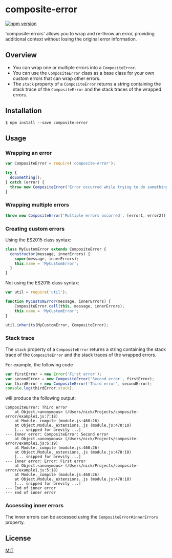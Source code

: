 # composite-error

[![npm version](https://badge.fury.io/js/composite-error.svg)](https://badge.fury.io/js/composite-error)

'composite-errors' allows you to wrap and re-throw an error, providing additional context without losing the original error information.

## Overview

- You can wrap one or multiple errors into a `CompositeError`.
- You can use the `CompositeError` class as a base class for your own custom errors that can wrap other errors.
- The `stack` property of a `CompositeError` returns a string containing the stack trace of the `CompositeError` and the stack traces of the wrapped errors.

## Installation

```
$ npm install --save composite-error
```

## Usage

### Wrapping an error

```javascript
var CompositeError = require('composite-error');

try {
  doSomething();
} catch (error) {
  throw new CompositeError('Error occurred while trying to do something.', error);
}
```

### Wrapping multiple errors

```javascript
throw new CompositeError('Multiple errors occurred', [error1, error2]);
```

### Creating custom errors

Using the ES2015 class syntax:

```javascript
class MyCustomError extends CompositeError {
  constructor(message, innerErrors) {
    super(message, innerErrors);
    this.name = 'MyCustomError';
  }
}
```

Not using the ES2015 class syntax:

```javascript
var util = require('util');

function MyCustomError(message, innerErrors) {
    CompositeError.call(this, message, innerErrors);
    this.name = 'MyCustomError';
}

util.inherits(MyCustomError, CompositeError);
```

### Stack trace

The `stack` property of a `CompositeError` returns a string containing the stack trace of the `CompositeError` and the stack traces of the wrapped errors.

For example, the following code

```javascript
var firstError = new Error('First error');
var secondError = new CompositeError('Second error', firstError);
var thirdError = new CompositeError('Third error', secondError);
console.log(thirdError.stack);
```

will produce the following output:

```
CompositeError: Third error
    at Object.<anonymous> (/Users/nick/Projects/composite-error/example1.js:7:18)
    at Module._compile (module.js:460:26)
    at Object.Module._extensions..js (module.js:478:10)
    [... snipped for brevity ...]
--- Inner error: CompositeError: Second error
    at Object.<anonymous> (/Users/nick/Projects/composite-error/example1.js:6:19)
    at Module._compile (module.js:460:26)
    at Object.Module._extensions..js (module.js:478:10)
    [... snipped for brevity ...]
--- Inner error: Error: First error
    at Object.<anonymous> (/Users/nick/Projects/composite-error/example1.js:5:18)
    at Module._compile (module.js:460:26)
    at Object.Module._extensions..js (module.js:478:10)
    [... snipped for brevity ...]
--- End of inner error
--- End of inner error
```

### Accessing inner errors

The inner errors can be accessed using the `CompositeError#innerErrors` property.

## License

[MIT](https://github.com/nickuraltsev/composite-error/blob/master/LICENSE)
